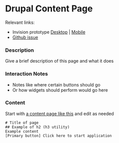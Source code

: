 # Drupal Content Page

Relevant links: 
- Invision prototype [Desktop]()  | [Mobile]()  
- [Github issue]()

### Description 
Give a brief description of this page and what it does

### Interaction Notes 
- Notes like where certain buttons should go
- Or how widgets should perform would go here

### Content

Start with [a content page like this]() and edit as needed

```
# Title of page
## Example of h2 (h3 utility)
Example content 
[Primary button] Click here to start application 
```
